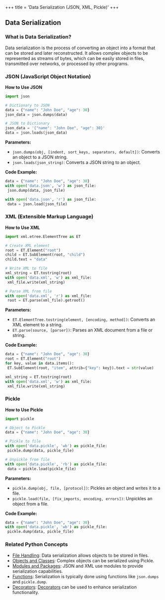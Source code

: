 +++
 title = 'Data Serialization (JSON, XML, Pickle)'
+++
## Data Serialization

### What is Data Serialization?
Data serialization is the process of converting an object into a format that can be stored and later reconstructed. It allows complex objects to be represented as streams of bytes, which can be easily stored in files, transmitted over networks, or processed by other programs.

### JSON (JavaScript Object Notation)

**How to Use JSON**
```python
import json

# Dictionary to JSON
data = {"name": "John Doe", "age": 30}
json_data = json.dumps(data)

# JSON to Dictionary
json_data = '{"name": "John Doe", "age": 30}'
data = json.loads(json_data)
```

**Parameters:**
- `json.dumps(obj, [indent, sort_keys, separators, default])`: Converts an object to a JSON string.
- `json.loads(json_string)`: Converts a JSON string to an object.

**Code Example:**
```python
data = {"name": "John Doe", "age": 30}
with open('data.json', 'w') as json_file:
 json.dump(data, json_file)

with open('data.json', 'r') as json_file:
 data = json.load(json_file)
```

### XML (Extensible Markup Language)

**How to Use XML**
```python
import xml.etree.ElementTree as ET

# Create XML element
root = ET.Element("root")
child = ET.SubElement(root, "child")
child.text = "data"

# Write XML to file
xml_string = ET.tostring(root)
with open('data.xml', 'w') as xml_file:
 xml_file.write(xml_string)

# Parse XML from file
with open('data.xml', 'r') as xml_file:
 root = ET.parse(xml_file).getroot()
```

**Parameters:**
- `ET.ElementTree.tostring(element, [encoding, method])`: Converts an XML element to a string.
- `ET.parse(source, [parser])`: Parses an XML document from a file or string.

**Code Example:**
```python
data = {"name": "John Doe", "age": 30}
root = ET.Element("root")
for key, value in data.items():
 ET.SubElement(root, "item", attrib={"key": key}).text = str(value)

xml_string = ET.tostring(root)
with open('data.xml', 'w') as xml_file:
 xml_file.write(xml_string)
```

### Pickle

**How to Use Pickle**
```python
import pickle

# Object to Pickle
data = {"name": "John Doe", "age": 30}

# Pickle to file
with open('data.pickle', 'wb') as pickle_file:
 pickle.dump(data, pickle_file)

# Unpickle from file
with open('data.pickle', 'rb') as pickle_file:
 data = pickle.load(pickle_file)
```

**Parameters:**
- `pickle.dump(obj, file, [protocol])`: Pickles an object and writes it to a file.
- `pickle.load(file, [fix_imports, encoding, errors])`: Unpickles an object from a file.

**Code Example:**
```python
data = {"name": "John Doe", "age": 30}
with open('data.pickle', 'wb') as pickle_file:
 pickle.dump(data, pickle_file)
```

### Related Python Concepts

- [File Handling](./../file-handling/): Data serialization allows objects to be stored in files.
- [Objects and Classes](./../objects-and-classes/): Complex objects can be serialized using Pickle.
- [Modules and Packages](./../modules-and-packages/): JSON and XML use modules to provide serialization capabilities.
- [Functions](./../functions/): Serialization is typically done using functions like `json.dumps` and `pickle.dump`.
- [Decorators](./../decorators/): [Decorators](./../decorators/) can be used to enhance serialization functionality.